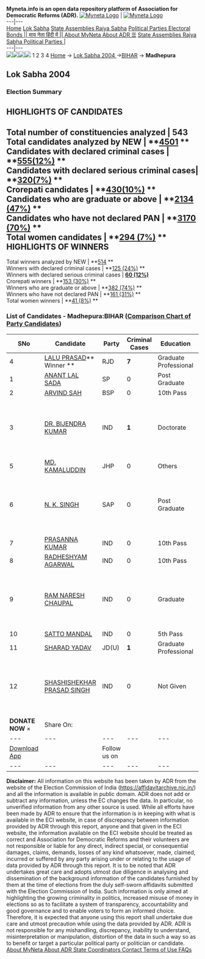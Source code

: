 **Myneta.info is an open data repository platform of Association for Democratic Reforms (ADR).**
[![Myneta Logo](https://www.myneta.info/lib/img/myneta-logo.png)](https://www.myneta.info/) | [![Myneta Logo](https://www.myneta.info/lib/img/adr-logo.png)](https://adrindia.org)  
---|---  
[Home](https://www.myneta.info/) [Lok Sabha](https://www.myneta.info/#ls "Lok Sabha") [ State Assemblies ](https://www.myneta.info/#sa "State Assemblies") [Rajya Sabha](https://www.myneta.info/#rs "Rajya Sabha") [Political Parties ](https://www.myneta.info/party "Political Parties") [ Electoral Bonds ](https://www.myneta.info/electoral_bonds "Electoral Bonds") [ || माय नेता हिंदी में || ](https://translate.google.co.in/translate?prev=hp&hl=en&js=y&u=www.myneta.info&sl=en&tl=hi&history_state0=) [ About MyNeta ](https://adrindia.org/content/about-myneta) [ About ADR ](https://adrindia.org/about-adr/who-we-are) [☰](javascript:void\(0\))
[ State Assemblies ](https://www.myneta.info/#sa "State Assemblies") [ Rajya Sabha ](https://www.myneta.info/#rs "Rajya Sabha") [ Political Parties ](https://www.myneta.info/party "Political Parties")
|   
---|---  
![](https://www.myneta.info/lib/img/banner/banner-1.png)![](https://www.myneta.info/lib/img/banner/banner-2.png)![](https://www.myneta.info/lib/img/banner/banner-3.png)![](https://www.myneta.info/lib/img/banner/banner-4.png)
1  2  3  4 
[Home](https://www.myneta.info/) → [Lok Sabha 2004 ](https://www.myneta.info/loksabha2004/)→[BIHAR](https://www.myneta.info/loksabha2004/index.php?action=show_constituencies&state_id=4) → **Madhepura**
### 
## Lok Sabha 2004 
###  Election Summary 
HIGHLIGHTS OF CANDIDATES  
---  
Total number of constituencies analyzed |  543   
Total candidates analyzed by NEW | **[4501](https://www.myneta.info/loksabha2004/index.php?action=summary&subAction=candidates_analyzed&sort=candidate#summary) **  
Candidates with declared criminal cases | **[555(12%)](https://www.myneta.info/loksabha2004/index.php?action=summary&subAction=crime&sort=candidate#summary) **  
Candidates with declared serious criminal cases| **[320(7%)](https://www.myneta.info/loksabha2004/index.php?action=summary&subAction=serious_crime&sort=candidate#summary) **  
Crorepati candidates | **[430(10%)](https://www.myneta.info/loksabha2004/index.php?action=summary&subAction=crorepati&sort=candidate#summary) **  
Candidates who are graduate or above | **[2134 (47%)](https://www.myneta.info/loksabha2004/index.php?action=summary&subAction=education&sort=candidate#summary) **  
Candidates who have not declared PAN | **[3170 (70%)](https://www.myneta.info/loksabha2004/index.php?action=summary&subAction=without_pan&sort=candidate#summary) **  
Total women candidates | **[294 (7%)](https://www.myneta.info/loksabha2004/index.php?action=summary&subAction=women_candidate&sort=candidate#summary) **  
HIGHLIGHTS OF WINNERS  
---  
Total winners analyzed by NEW | **[514](https://www.myneta.info/loksabha2004/index.php?action=summary&subAction=winner_analyzed&sort=candidate#summary) **  
Winners with declared criminal cases | **[125 (24%)](https://www.myneta.info/loksabha2004/index.php?action=summary&subAction=winner_crime&sort=candidate#summary) **  
Winners with declared serious criminal cases | **[60 (12%)](https://www.myneta.info/loksabha2004/index.php?action=summary&subAction=winner_serious_crime&sort=candidate#summary)**  
Crorepati winners | **[153 (30%)](https://www.myneta.info/loksabha2004/index.php?action=summary&subAction=winner_crorepati&sort=candidate#summary) **  
Winners who are graduate or above | **[382 (74%)](https://www.myneta.info/loksabha2004/index.php?action=summary&subAction=winner_education&sort=candidate#summary) **  
Winners who have not declared PAN | **[161 (31%)](https://www.myneta.info/loksabha2004/index.php?action=summary&subAction=winner_without_pan&sort=candidate#summary) **  
Total women winners | **[41 (8%)](https://www.myneta.info/loksabha2004/index.php?action=summary&subAction=winner_women&sort=candidate#summary) **  
### List of Candidates - Madhepura:BIHAR ([Comparison Chart of Party Candidates](https://www.myneta.info/loksabha2004/comparisonchart.php?constituency_id=80))
SNo | Candidate| Party| Criminal Cases| Education| Age| Total Assets| Liabilities  
---|---|---|---|---|---|---|---  
4  | [LALU PRASAD](https://www.myneta.info/loksabha2004/candidate.php?candidate_id=661)** Winner ** | RJD | **7** | Graduate Professional| 55 | Rs 87,68,340 ~ 87 Lacs+ | Rs 2,20,41,400 ~ 2 Crore+  
1  | [ANANT LAL SADA](https://www.myneta.info/loksabha2004/candidate.php?candidate_id=666) | SP | 0 | Post Graduate| 36 | Rs 1,25,750 ~ 1 Lacs+ | Rs 2,260 ~ 2 Thou+  
2  | [ARVIND SAH](https://www.myneta.info/loksabha2004/candidate.php?candidate_id=663) | BSP | 0 | 10th Pass| 30 | Rs 3,75,000 ~ 3 Lacs+ | Rs 0 ~   
3  | [DR. BIJENDRA KUMAR](https://www.myneta.info/loksabha2004/candidate.php?candidate_id=669) | IND | **1** | Doctorate| 33 | ![](https://myneta.info/image_v2.php?myneta_folder=loksabha2004&candidate_id=669&col=ta) | ![](https://myneta.info/image_v2.php?myneta_folder=loksabha2004&candidate_id=669&col=lia)  
5  | [MD. KAMALUDDIN](https://www.myneta.info/loksabha2004/candidate.php?candidate_id=670) | JHP | 0 | Others| 62 | Rs 6,15,000 ~ 6 Lacs+ | Rs 0 ~   
6  | [N. K. SINGH](https://www.myneta.info/loksabha2004/candidate.php?candidate_id=665) | SAP | 0 | Post Graduate| 66 | ![](https://myneta.info/image_v2.php?myneta_folder=loksabha2004&candidate_id=665&col=ta) | ![](https://myneta.info/image_v2.php?myneta_folder=loksabha2004&candidate_id=665&col=lia)  
7  | [PRASANNA KUMAR](https://www.myneta.info/loksabha2004/candidate.php?candidate_id=667) | IND | 0 | 10th Pass| 56 | Rs 7,97,700 ~ 7 Lacs+ | Rs 0 ~   
8  | [RADHESHYAM AGARWAL](https://www.myneta.info/loksabha2004/candidate.php?candidate_id=672) | IND | 0 | 10th Pass| 63 | Rs 1,31,58,067 ~ 1 Crore+ | Rs 0 ~   
9  | [RAM NARESH CHAUPAL](https://www.myneta.info/loksabha2004/candidate.php?candidate_id=671) | IND | 0 | Graduate| 44 | ![](https://myneta.info/image_v2.php?myneta_folder=loksabha2004&candidate_id=671&col=ta) | ![](https://myneta.info/image_v2.php?myneta_folder=loksabha2004&candidate_id=671&col=lia)  
10  | [SATTO MANDAL](https://www.myneta.info/loksabha2004/candidate.php?candidate_id=664) | IND | 0 | 5th Pass| 39 | Rs 5,81,500 ~ 5 Lacs+ | Rs 0 ~   
11  | [SHARAD YADAV](https://www.myneta.info/loksabha2004/candidate.php?candidate_id=662) | JD(U) | **1** | Graduate Professional| 55 | Rs 77,80,000 ~ 77 Lacs+ | Rs 3,54,647 ~ 3 Lacs+  
12  | [SHASHISHEKHAR PRASAD SINGH](https://www.myneta.info/loksabha2004/candidate.php?candidate_id=668) | IND | 0 | Not Given| 54 | ![](https://myneta.info/image_v2.php?myneta_folder=loksabha2004&candidate_id=668&col=ta) | ![](https://myneta.info/image_v2.php?myneta_folder=loksabha2004&candidate_id=668&col=lia)  
|  **DONATE NOW** × |  Share On:  | [](https://api.whatsapp.com/send?text=https%3A%2F%2Fmyneta.info%2Fpunjab2022%2Findex.php%3Faction%3Dshow_constituencies%26state_id%3D19) | [](https://www.facebook.com/sharer/sharer.php?u=https%3A%2F%2Fmyneta.info%2Fpunjab2022%2Findex.php%3Faction%3Dshow_constituencies%26state_id%3D19) | [](https://twitter.com/share?url=https%3A%2F%2Fmyneta.info%2Fpunjab2022%2Findex.php%3Faction%3Dshow_constituencies%26state_id%3D19)  
---|---|---|---|---  
| [ Download App ](https://play.google.com/store/apps/details?id=com.webrosoft.myneta1&pcampaignid=pcampaignidMKT-Other-global-all-co-prtnr-py-PartBadge-Mar2515-1) | [](https://play.google.com/store/apps/details?id=com.webrosoft.myneta1&pcampaignid=pcampaignidMKT-Other-global-all-co-prtnr-py-PartBadge-Mar2515-1) |  Follow us on  | [](https://www.facebook.com/adrindia.org/) | [](https://twitter.com/adrspeaks) | [](https://groups.google.com/g/national-election-watch?hl=en&pli=1) | [](https://www.instagram.com/adrspeaks/) | [](https://www.youtube.com/user/adrspeaks) | [](https://sharechat.com/profile/adrspeaks)  
---|---|---|---|---|---|---|---|---  
**Disclaimer:** All information on this website has been taken by ADR from the website of the Election Commission of India (https://affidavitarchive.nic.in/) and all the information is available in public domain. ADR does not add or subtract any information, unless the EC changes the data. In particular, no unverified information from any other source is used. While all efforts have been made by ADR to ensure that the information is in keeping with what is available in the ECI website, in case of discrepancy between information provided by ADR through this report, anyone and that given in the ECI website, the information available on the ECI website should be treated as correct and Association for Democratic Reforms and their volunteers are not responsible or liable for any direct, indirect special, or consequential damages, claims, demands, losses of any kind whatsoever, made, claimed, incurred or suffered by any party arising under or relating to the usage of data provided by ADR through this report. It is to be noted that ADR undertakes great care and adopts utmost due diligence in analysing and dissemination of the background information of the candidates furnished by them at the time of elections from the duly self-sworn affidavits submitted with the Election Commission of India. Such information is only aimed at highlighting the growing criminality in politics, increased misuse of money in elections so as to facilitate a system of transparency, accountability and good governance and to enable voters to form an informed choice. Therefore, it is expected that anyone using this report shall undertake due care and utmost precaution while using the data provided by ADR. ADR is not responsible for any mishandling, discrepancy, inability to understand, misinterpretation or manipulation, distortion of the data in such a way so as to benefit or target a particular political party or politician or candidate. 
[ About MyNeta ](https://adrindia.org/content/about-myneta) [ About ADR ](https://adrindia.org/about-adr/who-we-are) [ State Coordinators ](https://adrindia.org/about-adr/state-coordinators) [ Contact ](https://adrindia.org/contact-us) [ Terms of Use ](https://adrindia.org/content/adr-terms-use) [ FAQs ](https://adrindia.org/content/faqs)
